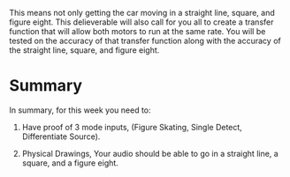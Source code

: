 
This means not only getting the car moving in a straight line, square, and figure eight. This delieverable will also call for you all to create a transfer function that will allow both motors to run at the same rate. You will be tested on the accuracy of that transfer function along with the accuracy of the straight line, square, and figure eight.



# Summary

In summary, for this week you need to:

1. Have proof of 3 mode inputs, (Figure Skating, Single Detect, Differentiate Source). 

2. Physical Drawings, Your audio should be able to go in a straight line, a square, and a figure eight. 
